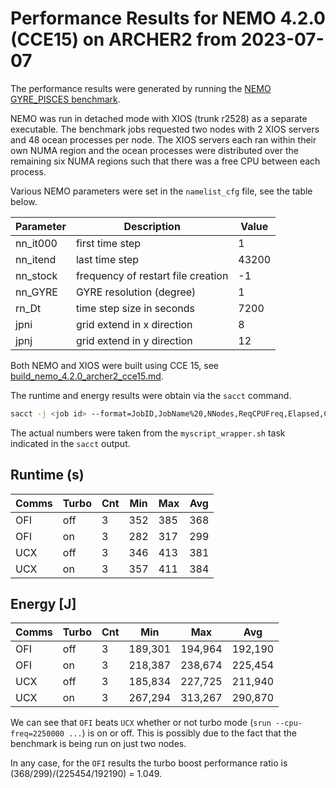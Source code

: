 Performance Results for NEMO 4.2.0 (CCE15) on ARCHER2 from 2023-07-07
=====================================================================

The performance results were generated by running the [NEMO GYRE_PISCES benchmark](https://sites.nemo-ocean.io/user-guide/cfgs.html#gyre-pisces).

NEMO was run in detached mode with XIOS (trunk r2528) as a separate executable.
The benchmark jobs requested two nodes with 2 XIOS servers and 48 ocean processes
per node. The XIOS servers each ran within their own NUMA region and the ocean
processes were distributed over the remaining six NUMA regions such that there was
a free CPU between each process.

Various NEMO parameters were set in the `namelist_cfg` file, see the table below.

Parameter | Description                        | Value 
--------- | ---------------------------------- | ----- 
nn_it000  | first time step                    | 1 
nn_itend  | last time step                     | 43200
nn_stock  | frequency of restart file creation | -1
nn_GYRE   | GYRE resolution (degree)           | 1
rn_Dt     | time step size in seconds          | 7200
jpni      | grid extend in x direction         | 8
jpnj      | grid extend in y direction         | 12

Both NEMO and XIOS were built using CCE 15, see [build_nemo_4.2.0_archer2_cce15.md](build_nemo_4.2.0_archer2_cce15.md).


The runtime and energy results were obtain via the `sacct` command.

```bash
sacct -j <job id> --format=JobID,JobName%20,NNodes,ReqCPUFreq,Elapsed,ConsumedEnergyRaw
```

The actual numbers were taken from the `myscript_wrapper.sh` task indicated in the `sacct` output.


Runtime (s)
-----------

Comms | Turbo | Cnt | Min | Max | Avg
----- | ----- | --- | --- | --- | ---
OFI   | off   | 3   | 352 | 385 | 368
OFI   | on    | 3   | 282 | 317 | 299
UCX   | off   | 3   | 346 | 413 | 381
UCX   | on    | 3   | 357 | 411 | 384


Energy [J]
----------

Comms | Turbo | Cnt | Min     | Max     | Avg
----- | ----- | --- | ---     | ---     | ---
OFI   | off   | 3   | 189,301 | 194,964 | 192,190
OFI   | on    | 3   | 218,387 | 238,674 | 225,454
UCX   | off   | 3   | 185,834 | 227,725 | 211,940
UCX   | on    | 3   | 267,294 | 313,267 | 290,870


We can see that `OFI` beats `UCX` whether or not turbo mode (`srun --cpu-freq=2250000 ...`) is on or off.
This is possibly due to the fact that the benchmark is being run on just two nodes.

In any case, for the `OFI` results the turbo boost performance ratio is (368/299)/(225454/192190) = 1.049. 
